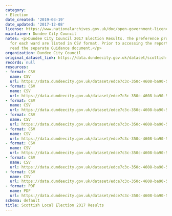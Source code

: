 ```yaml
---
category:
- Election
date_created: '2019-03-19'
date_updated: '2017-12-08'
license: https://www.nationalarchives.gov.uk/doc/open-government-licence/version/3/
maintainer: Dundee City Council
notes: <p>Dundee City Council 2017 Election Results. The preference profile reports
  for each ward are listed in CSV format. Prior to accessing the reports you should
  read the separate Guidance document.</p>
organization: Dundee City Council
original_dataset_link: https://data.dundeecity.gov.uk/dataset/scottish-local-election-2017-results
records: null
resources:
- format: CSV
  name: CSV
  url: https://data.dundeecity.gov.uk/dataset/edce7c3c-350c-4608-ba90-5a296dd27ad7/resource/291f2f43-a437-4c46-bdb4-14fa687fef49/download/coldside-ward-2017-election-results.csv
- format: CSV
  name: CSV
  url: https://data.dundeecity.gov.uk/dataset/edce7c3c-350c-4608-ba90-5a296dd27ad7/resource/e1bd755e-5b89-4c42-860c-cd95722a7a8a/download/east-end-ward-2017-election-results.csv
- format: CSV
  name: CSV
  url: https://data.dundeecity.gov.uk/dataset/edce7c3c-350c-4608-ba90-5a296dd27ad7/resource/ba1d296f-d5ac-4a73-ba4d-1babea549009/download/lochee-ward-2017-election-results.csv
- format: CSV
  name: CSV
  url: https://data.dundeecity.gov.uk/dataset/edce7c3c-350c-4608-ba90-5a296dd27ad7/resource/5ad4876c-8c95-49e3-ab32-f1759a03255b/download/maryfield-ward-2017-election-results.csv
- format: CSV
  name: CSV
  url: https://data.dundeecity.gov.uk/dataset/edce7c3c-350c-4608-ba90-5a296dd27ad7/resource/6b12bf64-9346-43db-82d6-4af616eb6f1a/download/north-east-ward-2017-election-results.csv
- format: CSV
  name: CSV
  url: https://data.dundeecity.gov.uk/dataset/edce7c3c-350c-4608-ba90-5a296dd27ad7/resource/db21fda1-7fa8-483b-bd6a-1b8abe1d5bf4/download/strathmartine-ward-2017-election-results.csv
- format: CSV
  name: CSV
  url: https://data.dundeecity.gov.uk/dataset/edce7c3c-350c-4608-ba90-5a296dd27ad7/resource/e492b38c-6baa-4fb8-8291-1040c474913a/download/the-ferry-ward-2017-election-results.csv
- format: CSV
  name: CSV
  url: https://data.dundeecity.gov.uk/dataset/edce7c3c-350c-4608-ba90-5a296dd27ad7/resource/24dbb463-6b80-448d-aae9-e118e7d0a947/download/west-end-ward-2017-election-results.csv
- format: PDF
  name: PDF
  url: https://data.dundeecity.gov.uk/dataset/edce7c3c-350c-4608-ba90-5a296dd27ad7/resource/4c1ffb11-aff9-4e4f-a5d7-e1caba10f9de/download/guidance.pdf
schema: default
title: Scottish Local Election 2017 Results
---
```

